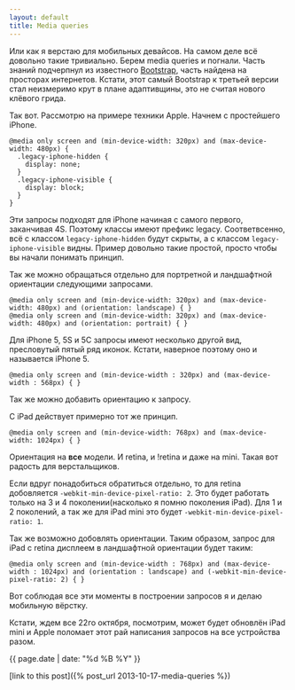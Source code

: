 ```yaml
---
layout: default
title: Media queries
---
```


Или как я верстаю для мобильных девайсов.
На самом деле всё довольно такие тривиально. Берем media queries и погнали. Часть знаний подчерпнул из известного [Bootstrap](http://getbootstrap.com/), часть найдена на просторах интернетов. Кстати, этот самый Bootstrap к третьей версии стал неизмеримо крут в плане адаптивщины, это не считая нового клёвого грида.

Так вот. Рассмотрю на примере техники Apple. Начнем с простейшего iPhone.

    @media only screen and (min-device-width: 320px) and (max-device-width: 480px) {
      .legacy-iphone-hidden {
        display: none;
      }
      .legacy-iphone-visible {
        display: block;
      }
    }

Эти запросы подходят для iPhone начиная с самого первого, заканчивая 4S. Поэтому классы имеют префикс legacy. Соответвсенно, всё с классом `legacy-iphone-hidden` будут скрыты, а с классом `legacy-iphone-visible` видны. Пример довольно такие простой, просто чтобы вы начали понимать принцип.

Так же можно обращаться отдельно для портретной и ландшафтной ориентации следующими запросами.

    @media only screen and (min-device-width: 320px) and (max-device-width: 480px) and (orientation: landscape) { }
    @media only screen and (min-device-width: 320px) and (max-device-width: 480px) and (orientation: portrait) { }

Для iPhone 5, 5S и 5C запросы имеют несколько другой вид, пресловутый пятый ряд иконок. Кстати, наверное поэтому оно и называется iPhone 5.

    @media only screen and (min-device-width : 320px) and (max-device-width : 568px) { }

Так же можно добавить ориентацию к запросу.

С iPad действует примерно тот же принцип.

    @media only screen and (min-device-width: 768px) and (max-device-width: 1024px) { }

Ориентация на **все** модели. И retina, и !retina и даже на mini. Такая вот радость для верстальщиков.

Если вдруг понадобиться обратиться отдельно, то для retina добовляется `-webkit-min-device-pixel-ratio: 2`. Это будет работать только на 3 и 4 поколении(насколько я помню поколения iPad). Для 1 и 2 поколений, а так же для iPad mini это будет `-webkit-min-device-pixel-ratio: 1`.

Так же возможно добовлять ориентации. Таким образом, запрос для iPad с retina дисплеем в ландшафтной ориентации будет таким:

    @media only screen and (min-device-width : 768px) and (max-device-width : 1024px) and (orientation : landscape) and (-webkit-min-device-pixel-ratio: 2) { }

Вот соблюдая все эти моменты в построении запросов я и делаю мобильную вёрстку.

Кстати, ждем все 22го октября, посмотрим, может будет обновлён iPad mini и Apple поломает этот рай написания запросов на все устройства разом.


{{ page.date | date: "%d %B %Y" }}

[link to this post]({% post_url 2013-10-17-media-queries %})

